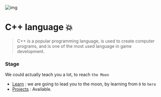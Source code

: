 ![img](https://github.com/DevIA3kl/other/blob/master/more/C++.png)

# C++ language 💥

>C++ is a popular programming language, is used to create computer programs, and is one of the most used language in game development.


### Stage
We could actually teach you a lot, to reach `the Moon`

- [Learn](./learn) : we are going to lead you to the moon, by learning from `0` to `hero`
- [Projects](./projects) : Available.
